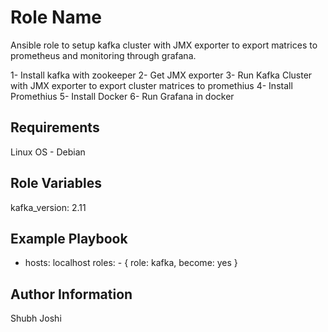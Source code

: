 Role Name
=========

Ansible role to setup kafka cluster with JMX exporter to export matrices to prometheus and monitoring through grafana. 

1- Install kafka with zookeeper
2- Get JMX exporter
3- Run Kafka Cluster with JMX exporter to export cluster matrices to promethius
4- Install Promethius
5- Install Docker
6- Run Grafana in docker

Requirements
------------

Linux OS - Debian

Role Variables
--------------
kafka_version: 2.11

Example Playbook
----------------

   - hosts: localhost
  roles:
    - { role: kafka, become: yes }

Author Information
------------------

Shubh Joshi
